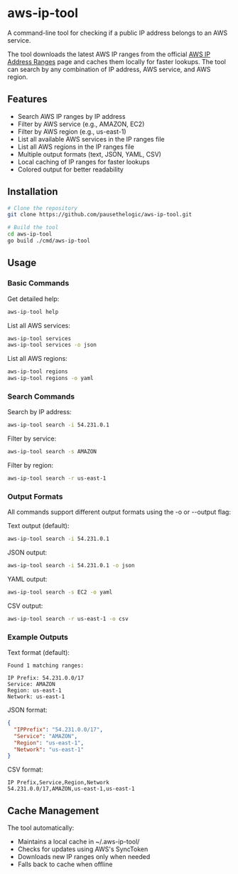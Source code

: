 # aws-ip-tool

A command-line tool for checking if a public IP address belongs to an AWS service.

The tool downloads the latest AWS IP ranges from the official [AWS IP Address Ranges](https://ip-ranges.amazonaws.com/ip-ranges.json) page and caches them locally for faster lookups. The tool can search by any combination of IP address, AWS service, and AWS region.

## Features

- Search AWS IP ranges by IP address
- Filter by AWS service (e.g., AMAZON, EC2)
- Filter by AWS region (e.g., us-east-1)
- List all available AWS services in the IP ranges file
- List all AWS regions in the IP ranges file
- Multiple output formats (text, JSON, YAML, CSV)
- Local caching of IP ranges for faster lookups
- Colored output for better readability

## Installation

```bash
# Clone the repository
git clone https://github.com/pausethelogic/aws-ip-tool.git

# Build the tool
cd aws-ip-tool
go build ./cmd/aws-ip-tool
```

## Usage

### Basic Commands

Get detailed help:
```bash
aws-ip-tool help
```

List all AWS services:
```bash
aws-ip-tool services
aws-ip-tool services -o json
```

List all AWS regions:
```bash
aws-ip-tool regions
aws-ip-tool regions -o yaml
```

### Search Commands

Search by IP address:
```bash
aws-ip-tool search -i 54.231.0.1
```

Filter by service:
```bash
aws-ip-tool search -s AMAZON
```

Filter by region:
```bash
aws-ip-tool search -r us-east-1
```

### Output Formats

All commands support different output formats using the -o or --output flag:

Text output (default):
```bash
aws-ip-tool search -i 54.231.0.1
```

JSON output:
```bash
aws-ip-tool search -i 54.231.0.1 -o json
```

YAML output:
```bash
aws-ip-tool search -s EC2 -o yaml
```

CSV output:
```bash
aws-ip-tool search -r us-east-1 -o csv
```

### Example Outputs

Text format (default):
```
Found 1 matching ranges:

IP Prefix: 54.231.0.0/17
Service: AMAZON
Region: us-east-1
Network: us-east-1
```

JSON format:
```json
{
  "IPPrefix": "54.231.0.0/17",
  "Service": "AMAZON",
  "Region": "us-east-1",
  "Network": "us-east-1"
}
```

CSV format:
```csv
IP Prefix,Service,Region,Network
54.231.0.0/17,AMAZON,us-east-1,us-east-1
```

## Cache Management

The tool automatically:
- Maintains a local cache in ~/.aws-ip-tool/
- Checks for updates using AWS's SyncToken
- Downloads new IP ranges only when needed
- Falls back to cache when offline

